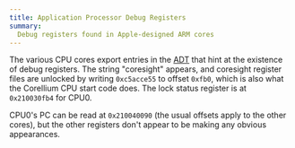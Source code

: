 ```yaml
---
title: Application Processor Debug Registers
summary:
  Debug registers found in Apple-designed ARM cores
---
```


The various CPU cores export entries in the [ADT](../../fw/adt.md) that hint at the existence of debug registers. The string "coresight" appears, and coresight register files are unlocked by writing `0xc5acce55` to offset `0xfb0`, which is also what the Corellium CPU start code does. The lock status register is at `0x210030fb4` for CPU0.

CPU0's PC can be read at `0x210040090` (the usual offsets apply to the other cores), but the other registers don't appear to be making any obvious appearances.
